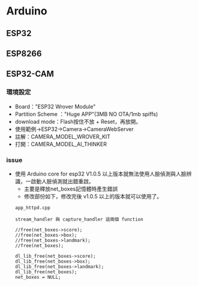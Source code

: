 # Arduino
## ESP32
## ESP8266
## ESP32-CAM
### 環境設定
- Board："ESP32 Wrover 
Module"
- Partition Scheme ："Huge APP"(3MB NO OTA/1mb spiffs)
- download mode：Flash按住不放 + Reset，再放開。
- 使用範例->ESP32->Camera->CameraWebServer
- 註解：CAMERA_MODEL_WROVER_KIT
- 打開：CAMERA_MODEL_AI_THINKER
### issue
- 使用 Arduino core for esp32 V1.0.5 以上版本就無法使用人臉偵測與人臉辨識，一啟動人臉偵測就出錯重啟。
    - 主要是釋放net_boxes記憶體時產生錯誤
    - 修改部份如下，修改完後 v1.0.5 以上的版本就可以使用了。
    ```
    app_httpd.cpp

    stream_handler 與 capture_handler 這兩個 function

    //free(net_boxes->score);
    //free(net_boxes->box);
    //free(net_boxes->landmark);
    //free(net_boxes);  

    dl_lib_free(net_boxes->score);
    dl_lib_free(net_boxes->box);
    dl_lib_free(net_boxes->landmark);
    dl_lib_free(net_boxes);
    net_boxes = NULL;
    ```
